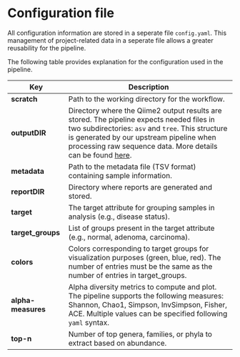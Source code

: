 # Configuration file
All configuration information are stored in a seperate file `config.yaml`. This management of project-related data in a seperate file allows a greater reusability for the pipeline. 

The following table provides explanation for the configuration used in the pipeline.

| **Key**         | **Description** |
|-----------------|-------------|
| **scratch**       | Path to the working directory for the workflow. |
| **outputDIR**     | Directory where the Qiime2 output results are stored. The pipeline expects needed files in two subdirectories: `asv` and `tree`. This structure is generated by our upstream pipeline when processing raw sequence data. More details can be found [here](https://pankajchejara23.github.io/16S-workflow/). |
| **metadata**      | Path to the metadata file (TSV format) containing sample information. |
| **reportDIR**     | Directory where reports are generated and stored. |
| **target**        | The target attribute for grouping samples in analysis (e.g., disease status). |
| **target_groups** | List of groups present in the target attribute (e.g., normal, adenoma, carcinoma). |
| **colors**        | Colors corresponding to target groups for visualization purposes (green, blue, red). The number of entries must be the same as the number of entries in target_groups. |
| **alpha-measures**| Alpha diversity metrics to compute and plot. The pipeline supports the following measures: Shannon, Chao1, Simpson, InvSimpson, Fisher, ACE. Multiple values can be specified following `yaml` syntax. |
| **top-n**         | Number of top genera, families, or phyla to extract based on abundance. |
